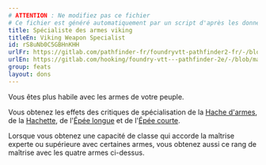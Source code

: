 ```yaml
---
# ATTENTION : Ne modifiez pas ce fichier
# Ce fichier est généré automatiquement par un script d'après les données du module Foundry VTT officiel et de sa traduction
title: Spécialiste des armes viking
titleEn: Viking Weapon Specialist
id: rS8uNb0C5GBHnKHH
urlFr: https://gitlab.com/pathfinder-fr/foundryvtt-pathfinder2-fr/-/blob/master/data/feats/rS8uNb0C5GBHnKHH.htm
urlEn: https://gitlab.com/hooking/foundry-vtt---pathfinder-2e/-/blob/master/packs/data/feats.db/viking-weapon-specialist.json
group: feats
layout: dons
---
```

Vous êtes plus habile avec les armes de votre peuple.

Vous obtenez les effets des critiques de spécialisation de la [Hache d'armes](../equipment/hache-d-armes.md), de la [Hachette](../equipment/hachette.md), de l'[Épée longue](../equipment/épée-longue.md) et de l'[Épée courte](../equipment/épée-courte.md).

Lorsque vous obtenez une capacité de classe qui accorde la maîtrise experte ou supérieure avec certaines armes, vous obtenez aussi ce rang de maîtrise avec les quatre armes ci-dessus.


